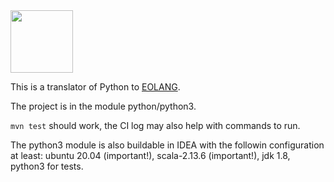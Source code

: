 
<img src="https://www.yegor256.com/images/books/elegant-objects/cactus.svg" height="100px" />

This is a translator of Python to [EOLANG](https://www.eolang.org).

The project is in the module python/python3.

`mvn test` should work, the CI log may also help with commands to run.

The python3 module is also buildable in IDEA with the followin configuration at least: ubuntu 20.04 (important!), scala-2.13.6 (important!), jdk 1.8, python3 for tests. 
